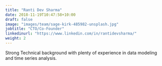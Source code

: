 ```yaml
---
title: "Ranti Dev Sharma"
date: 2018-11-19T10:47:58+10:00
draft: false
image: "images/team/sage-kirk-485982-unsplash.jpg"
jobtitle: "CTO/Co-Founder"
linkedinurl: "https://www.linkedin.com/in/rantidevsharma/"
weight: 2
---
```


Strong Technical background with plenty of experience in data modeling and time series analysis.
